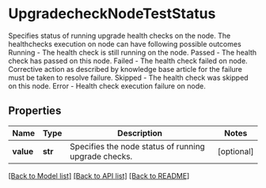 # UpgradecheckNodeTestStatus

Specifies  status of running upgrade health checks on the node. The healthchecks execution on node can have following possible outcomes Running - The health check is still running on the node. Passed - The health check has passed on this node. Failed - The health check failed on node. Corrective action as described by knowledge base article for the failure must be taken to resolve failure. Skipped - The health check was skipped on this node. Error - Health check execution failure on node.

## Properties
Name | Type | Description | Notes
------------ | ------------- | ------------- | -------------
**value** | **str** | Specifies the node status of running upgrade checks. | [optional] 

[[Back to Model list]](../README.md#documentation-for-models) [[Back to API list]](../README.md#documentation-for-api-endpoints) [[Back to README]](../README.md)


